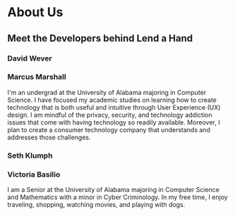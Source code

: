# About Us

## Meet the Developers behind Lend a Hand

### David Wever

### Marcus Marshall
I'm an undergrad at the University of Alabama majoring in Computer Science. I have focused my academic studies on learning how to create technology that is both useful and intuitive through User Experience (UX) design. I am mindful of the privacy, security, and technology addiction issues that come with having technology so readily available. Moreover, I plan to create a consumer technology company that understands and addresses those challenges.

### Seth Klumph

### Victoria Basilio
I am a Senior at the University of Alabama majoring in Computer Science and Mathematics with a minor in Cyber Criminology. In my free time, I enjoy traveling, shopping, watching movies, and playing with dogs.
